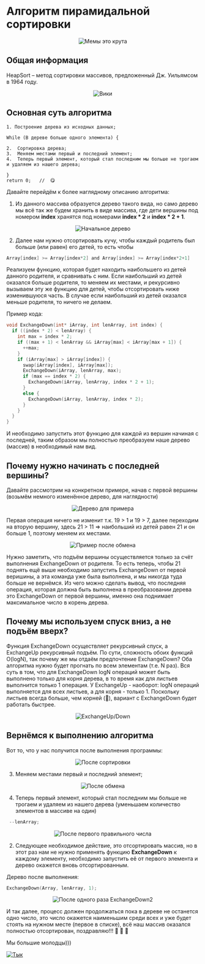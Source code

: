 # Алгоритм пирамидальной сортировки

<p align="center">
<img src="images/Мем.png" alt="Мемы это крута" title="Мемы это крута">
</p>

## Общая информация

HeapSort – метод сортировки массивов, предложенный Дж. Уильямсом в 1964 году. 
<p align="center">
<img src="images/Вики.png" alt="Вики" title="Вики">
</p>

## Основная суть алгоритма
```
1. Построение дерева из исходных данных;

While (В дереве больше одного элемента) {

2.  Сортировка дерева;
3.  Меняем местами первый и последний элемент;
4.  Теперь первый элемент, который стал последним мы больше не трогаем и удаляем из нашего дерева;

}                                               
return 0;   //  😋
```
Давайте перейдём к более наглядному описанию алгоритма:
1)	Из данного массива образуется дерево такого вида, но само дерево мы всё так же будем хранить в виде массива, где дети вершины под номером **index** хранятся под номерами **index * 2** и **index * 2 + 1**.
<p align="center">
<img src="images/Началный.png" alt="Начальное дерево" title="Начальное дерево">
</p>
 
2)	Далее нам нужно отсортировать кучу, чтобы каждый родитель был больше (или равен) его детей, то есть чтобы
```c
Array[index] >= Array[index*2] and Array[index] >= Array[index*2+1]
```
Реализуем функцию, которая будет находить наибольшего из детей данного родителя, и сравнивать с ним. Если наибольший из детей оказался больше родителя, то меняем их местами, и рекурсивно вызываем эту же функцию для детей, чтобы отсортировать ниже изменившуюся часть. В случае если наибольший из детей оказался меньше родителя, то ничего не делаем.       

Пример кода:
  ```c
  void ExchangeDown(int* iArray, int lenArray, int index) {
    if ((index * 2) < lenArray) {
      int max = index * 2;
      if ((max + 1) < lenArray && iArray[max] < iArray[max + 1]) {
        ++max;
      }
      if (iArray[max] > iArray[index]) {
        swap(iArray[index], iArray[max]);
        ExchangeDown(iArray, lenArray, max);
        if (max == index * 2) {
          ExchangeDown(iArray, lenArray, index * 2 + 1);
        }
        else {
          ExchangeDown(iArray, lenArray, index * 2);
        }
      }
    }
  }
  ```
И необходимо запустить этот функцию для каждой из вершин начиная с последней, таким образом мы полностью преобразуем наше дерево (массив) в необходимый нам вид.              
## Почему нужно начинать с последней вершины?
Давайте рассмотрим на конкретном примере, начав с первой вершины (возьмём немного изменённое дерево, для наглядности)
<p align="center">
<img src="images/Дерево для примера.png" alt="Дерево для примера" title="Дерево для примера">
</p>
Первая операция ничего не изменит т.к. 19 > 1 и 19 > 7, далее переходим на вторую вершину, здесь 21 > 11 => наибольший из детей равен 21 и он больше 1, поэтому меняем их местами.    
</p>
<p align="center">
<img src="images/Пример после обмена.png" alt="Пример после обмена" title="Пример после обмена">
</p>
Нужно заметить, что подъём вершины осуществляется только за счёт выполнения ExchangeDown от родителя. То есть теперь, чтобы 21 поднять ещё выше необходимо запустить ExchangeDown от первой веришины, а эта команда уже была выполнена, и мы никогда туда больше не вернёмся. Из чего можно сделать вывод, что последняя операция, которая должна быть выполнена в преобразовании дерева это ExchangeDown от первой вершины, именно она поднимает максимальное число в корень дерева.

## Почему мы используем спуск вниз, а не подъём вверх?
Функция ExchangeDown осуществляет рекурсивный спуск, а ExchangeUp рекурсивный подъём. По сути, сложность обоих функций O(logN), так почему же мы отдаём предпочтение ExchangeDown?
Оба алгоритма нужно будет прогнать по всем элементам (т.е. N раз). Вся суть в том, что для ExchangeDown logN операций может быть выполнено только для корня дерева, в то время как для листьев выполнится только 1 операция. У ExchangeUp - наоборот: logN операций выполняется для всех листьев, а для корня - только 1.
Поскольку листьев всегда больше, чем корней (🤷), вариант с ExchangeDown будет работать быстрее.
<p align="center">
<img src="images/Exchange.png" alt="ExchangeUp/Down" title="ExchangeUp/Down">
</p>

## Вернёмся к выполнению алгоритма
Вот то, что у нас получится после выполнения программы:

<p align="center">
<img src="images/После сортировки.png" alt="После сортировки" title="После сортировки">
</p>
 
3)	Меняем местами первый и последний элемент;
 
<p align="center">
<img src="images/После обмена.png" alt="После обмена" title="После обмена">
</p>
 
4)	Теперь первый элемент, который стал последним мы больше не трогаем и удаляем из нашего дерева (уменьшаем количество элементов в массиве на один)
```c
 --lenArray;
```
<p align="center">
<img src="images/После первого правильного числа.png" alt="После первого правильного числа" title="После первого правильного числа">
</p>

2) Следующее необходимое действие, это отсортировать массив, но в этот раз нам не нужно применять функцию **ExchangeDown** к каждому элементу, необходимо запустить её от первого элемента и дерево окажется вновь отсортированным.

Дерево после выполнения:
```c
ExchangeDown(Array, lenArray, 1);
```
<p align="center">
<img src="images/После одного раза ExchangeDown.png" alt="После одного раза ExchangeDown2" title="После одного раза ExchangeDown">
</p>

И так далее, процесс должен продолжаться пока в дереве не останется одно число, это число окажется наименьшим среди всех и уже будет стоять на нужном месте (первое в списке), всё наш массив оказался полностью отсортирован, поздравляю!!! 🎉 🎉 🎉

Мы большие молодцы)))

[![Тык](images/Пусто.png)](https://www.youtube.com/watch?v=hQYhdHjP-gM)
